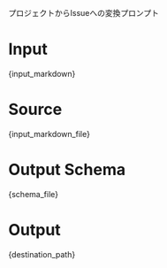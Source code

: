 プロジェクトからIssueへの変換プロンプト

# Input
{input_markdown}

# Source
{input_markdown_file}

# Output Schema
{schema_file}

# Output
{destination_path}